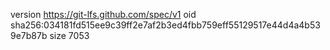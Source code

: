version https://git-lfs.github.com/spec/v1
oid sha256:034181fd515ee9c39ff2e7af2b3ed4fbb759eff55129517e44d4a4b539e7b87b
size 7053
